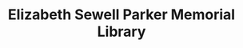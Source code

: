 ---
layout: repo
title: "Elizabeth Sewell Parker Memorial Library"
id: 5212
permalink: repos/5212/
---
